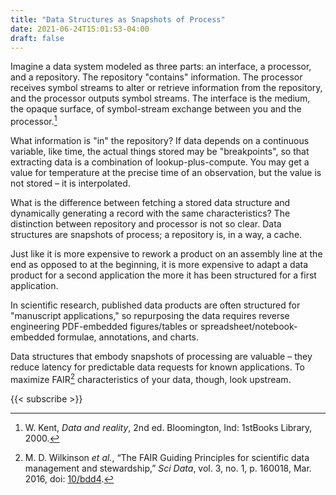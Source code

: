 ```yaml
---
title: "Data Structures as Snapshots of Process"
date: 2021-06-24T15:01:53-04:00
draft: false
---
```


Imagine a data system modeled as three parts: an interface, a processor, and a repository. The
repository "contains" information. The processor receives symbol streams to alter or retrieve
information from the repository, and the processor outputs symbol streams. The interface is the
medium, the opaque surface, of symbol-stream exchange between you and the processor.[^kent]

What information is "in" the repository? If data depends on a continuous variable, like time, the
actual things stored may be "breakpoints", so that extracting data is a combination of
lookup-plus-compute. You may get a value for temperature at the precise time of an observation, but
the value is not stored – it is interpolated.

What is the difference between fetching a stored data structure and dynamically generating a record
with the same characteristics? The distinction between repository and processor is not so clear.
Data structures are snapshots of process; a repository is, in a way, a cache.

Just like it is more expensive to rework a product on an assembly line at the end as opposed to at
the beginning, it is more expensive to adapt a data product for a second application the more it has
been structured for a first application.

In scientific research, published data products are often structured for "manuscript applications,"
so repurposing the data requires reverse engineering PDF-embedded figures/tables or
spreadsheet/notebook-embedded formulae, annotations, and charts.

Data structures that embody snapshots of processing are valuable – they reduce latency for
predictable data requests for known applications. To maximize FAIR[^fair] characteristics of your
data, though, look upstream.

[^kent]: W. Kent, _Data and reality_, 2nd ed. Bloomington, Ind: 1stBooks Library, 2000.

[^fair]: M. D. Wilkinson _et al._, “The FAIR Guiding Principles for scientific data management and
stewardship,” _Sci Data_, vol. 3, no. 1, p. 160018, Mar. 2016, doi:
[10/bdd4](https://doi.org/10/bdd4).

{{< subscribe >}}